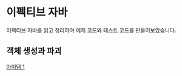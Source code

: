 # 이펙티브 자바

이펙티브 자바를 읽고 정리하며 예제 코드와 테스트 코드를 만들어보았습니다.   

## 객체 생성과 파괴

[아이템 1](https://github.com/320Hwany/EffectiveJava/blob/main/Item/item1.md)  

